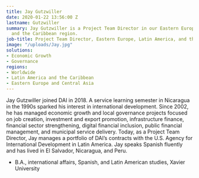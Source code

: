 ```yaml
---
title: Jay Gutzwiller
date: 2020-01-22 13:56:00 Z
lastname: Gutzwiller
summary: Jay Gutzwiller is a Project Team Director in our Eastern Europe, Latin America,
  and the Caribbean region.
job-title: Project Team Director, Eastern Europe, Latin America, and the Caribbean.
image: "/uploads/Jay.jpg"
solutions:
- Economic Growth
- Governance
regions:
- Worldwide
- Latin America and the Caribbean
- Eastern Europe and Central Asia
---
```


Jay Gutzwiller joined DAI in 2018. A service learning semester in Nicaragua in the 1990s sparked his interest in international development. Since 2002, he has managed economic growth and local governance projects focused on job creation, investment and export promotion, infrastructure finance, financial sector strengthening, digital financial inclusion, public financial management, and municipal service delivery. Today, as a Project Team Director, Jay manages a portfolio of DAI’s contracts with the U.S. Agency for International Development in Latin America. Jay speaks Spanish fluently and has lived in El Salvador, Nicaragua, and Peru.

* B.A., international affairs, Spanish, and Latin American studies, Xavier University